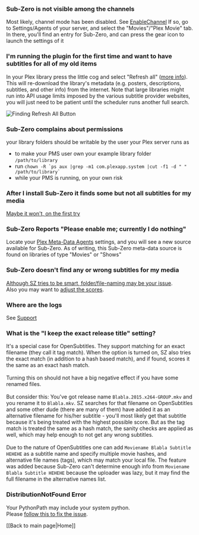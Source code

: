 ### Sub-Zero is not visible among the channels
Most likely, channel mode has been disabled. See [EnableChannel](https://github.com/pannal/Sub-Zero.bundle/wiki/Sub%E2%80%90Zero-Configuration#EnableChannel)
If so, go to Settings/Agents of your server, and select the "Movies"/"Plex Movie" tab. In there, you'll find an entry for Sub-Zero, and can press the gear icon to launch the settings of it

### I'm running the plugin for the first time and want to have subtitles for all of my old items

In your Plex library press the little cog and select "Refresh all" ([more info](https://support.plex.tv/hc/en-us/articles/200392106)). This will re-download the library's metadata (e.g. posters, descriptions, subtitles, and other info) from the internet. Note that large libraries might run into API usage limits imposed by the various subtitle provider websites, you will just need to be patient until the scheduler runs another full search. 

![Finding Refresh All Button](https://support.plex.tv/hc/en-us/article_attachments/202995177/library_actions_refreshall.png)

### Sub-Zero complains about permissions
your library folders should be writable by the user your Plex server runs as
  * to make your PMS user own your example library folder `/path/to/library`
  * run ```chown -R `ps aux |grep -m1 com.plexapp.system |cut -f1 -d " " /path/to/library` ```
  * while your PMS is running, on your own risk

### After I install Sub-Zero it finds some but not all subtitles for my media
[Maybe it won't, on the first try](https://github.com/pannal/Sub-Zero.bundle/wiki/User-Guide#attention-on-the-initial-refresh)

### Sub-Zero Reports "Please enable me; currently I do nothing"

Locate your [Plex Meta-Data Agents](https://support.plex.tv/hc/en-us/articles/200241558-Agents) settings, and you will see a new source available for Sub-Zero. As of writing, this Sub-Zero meta-data source is found on libraries of type "Movies" or "Shows"

### Sub-Zero doesn't find any or wrong subtitles for my media
[Although SZ tries to be smart, folder/file-naming may be your issue](https://forums.plex.tv/discussion/comment/1234850/#Comment_1234850).<br>
Also you may want to [adjust the scores](http://v.ht/szscores).

### Where are the logs
See [Support](https://github.com/pannal/Sub-Zero.bundle/wiki/Support#support)

### What is the "I keep the exact release title" setting?
It's a special case for OpenSubtitles. They support matching for an exact filename (they call it tag match). When the option is turned on, SZ also tries the exact match (in addition to a hash based match), and if found, scores it the same as an exact hash match.<br><br>
Turning this on should not have a big negative effect if you have some renamed files.<br><br>
But consider this: You've got release name `Blabla.2015.x264-GROUP.mkv` and you rename it to `Blabla.mkv`. SZ searches for that filename on OpenSubtitles and some other dude (there are many of them) have added it as an alternative filename for his/her subtitle - you'll most likely get that subtitle because it's being treated with the highest possible score.
But as the tag match is treated the same as a hash match, the sanity checks are applied as well, which may help enough to not get any wrong subtitles.<br><br>
Due to the nature of OpenSubtitles one can add `Moviename Blabla Subtitle HEHEHE` as a subtitle name and specify multiple movie hashes, and alternative file names (tags), which may match your local file. The feature was added because Sub-Zero can't determine enough info from `Moviename Blabla Subtitle HEHEHE` because the uploader was lazy, but it may find the full filename in the alternative names list.

### DistributionNotFound Error
Your PythonPath may include your system python.<br>
Please [follow this to fix the issue](https://forums.plex.tv/discussion/209304/suggestion-debian-packages-and-pythonpath).

[[Back to main page|Home]]